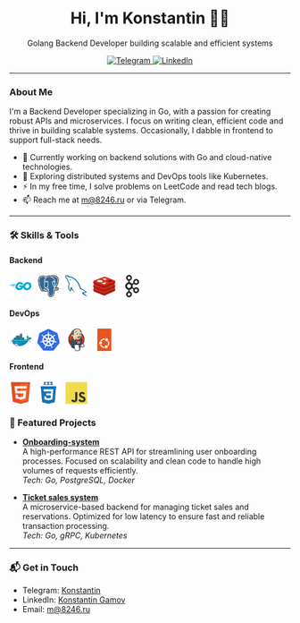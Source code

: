 <div align="center">
  <h1>Hi, I'm Konstantin 👨‍💻</h1>
  <p>Golang Backend Developer building scalable and efficient systems</p>
</div>

<div align="center">
  <a href="https://t.me/m82469" target="_blank">
    <img src="https://img.shields.io/badge/Telegram-2CA5E0?style=for-the-badge&logo=telegram&logoColor=white" alt="Telegram"/>
  </a>
  <a href="https://www.linkedin.com/in/konstantin-gamov-40bb57348/" target="_blank">
    <img src="https://img.shields.io/badge/LinkedIn-0077B5?style=for-the-badge&logo=linkedin&logoColor=white" alt="LinkedIn"/>
  </a>
</div>

---

### About Me
I'm a Backend Developer specializing in Go, with a passion for creating robust APIs and microservices. I focus on writing clean, efficient code and thrive in building scalable systems. Occasionally, I dabble in frontend to support full-stack needs.

- 🔧 Currently working on backend solutions with Go and cloud-native technologies.
- 🌱 Exploring distributed systems and DevOps tools like Kubernetes.
- ⚡ In my free time, I solve problems on LeetCode and read tech blogs.
- 📫 Reach me at m@8246.ru or via Telegram.

---

### 🛠️ Skills & Tools

#### Backend
<div style="display: flex; gap: 10px;">
<img src="https://github.com/devicons/devicon/blob/master/icons/go/go-original-wordmark.svg" title="Go" alt="Go" width="40" height="40"/>
<img src="https://github.com/devicons/devicon/blob/master/icons/postgresql/postgresql-original.svg" title="PostgreSQL" alt="PostgreSQL" width="40" height="40"/>
<img src="https://github.com/devicons/devicon/blob/master/icons/mysql/mysql-original.svg" title="MySQL" alt="MySQL" width="40" height="40"/>
<img src="https://github.com/devicons/devicon/blob/master/icons/redis/redis-original.svg" title="Redis" alt="Redis" width="40" height="40"/>
<img src="https://github.com/devicons/devicon/blob/master/icons/apachekafka/apachekafka-original.svg" title="Kafka" alt="Kafka" width="40" height="40"/>
</div>

#### DevOps
<div style="display: flex; gap: 10px;">
<img src="https://github.com/devicons/devicon/blob/master/icons/docker/docker-original.svg" title="Docker" alt="Docker" width="40" height="40"/>
<img src="https://github.com/devicons/devicon/blob/master/icons/kubernetes/kubernetes-plain.svg" title="Kubernetes" alt="Kubernetes" width="40" height="40"/>
<img src="https://github.com/devicons/devicon/blob/master/icons/jenkins/jenkins-original.svg" title="CI/CD" alt="CI/CD" width="40" height="40"/>
<img src="https://github.com/devicons/devicon/blob/master/icons/ubuntu/ubuntu-original.svg" title="Ubuntu" alt="Ubuntu" width="40" height="40"/>
</div>

#### Frontend
<div style="display: flex; gap: 10px;">
<img src="https://github.com/devicons/devicon/blob/master/icons/html5/html5-original.svg" title="HTML5" alt="HTML" width="40" height="40"/>
<img src="https://github.com/devicons/devicon/blob/master/icons/css3/css3-plain-wordmark.svg" title="CSS3" alt="CSS" width="40" height="40"/>
<img src="https://github.com/devicons/devicon/blob/master/icons/javascript/javascript-original.svg" title="JavaScript" alt="JavaScript" width="40" height="40"/>
</div>

### 🚀 Featured Projects
- **[Onboarding-system](https://github.com/1ssk/onbording-system-backend)**  
  A high-performance REST API for streamlining user onboarding processes. Focused on scalability and clean code to handle high volumes of requests efficiently.  
  _Tech: Go, PostgreSQL, Docker_

- **[Ticket sales system](https://github.com/1ssk/project)**  
  A microservice-based backend for managing ticket sales and reservations. Optimized for low latency to ensure fast and reliable transaction processing.  
  _Tech: Go, gRPC, Kubernetes_
---

### 📬 Get in Touch
- Telegram: [Konstantin](https://t.me/m93347)
- LinkedIn: [Konstantin Gamov](https://www.linkedin.com/in/konstantin-gamov-40bb57348/)
- Email: m@8246.ru

